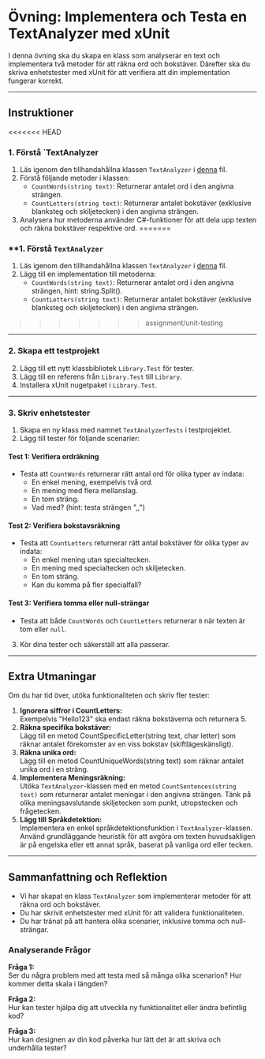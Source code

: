 # **Övning: Implementera och Testa en TextAnalyzer med xUnit**

I denna övning ska du skapa en klass som analyserar en text och implementera två metoder för att räkna ord och bokstäver. Därefter ska du skriva enhetstester med xUnit för att verifiera att din implementation fungerar korrekt.

---

## **Instruktioner**

<<<<<<< HEAD
### **1. Förstå `TextAnalyzer**

1. Läs igenom den tillhandahållna klassen `TextAnalyzer` i [denna](../TextAnalyzer.md) fil.
2. Förstå följande metoder i klassen:
   - `CountWords(string text)`: Returnerar antalet ord i den angivna strängen.
   - `CountLetters(string text)`: Returnerar antalet bokstäver (exklusive blanksteg och skiljetecken) i den angivna strängen.
3. Analysera hur metoderna använder C#-funktioner för att dela upp texten och räkna bokstäver respektive ord.
=======
### **1. Förstå `TextAnalyzer`

1. Läs igenom den tillhandahållna klassen `TextAnalyzer` i [denna](../TextAnalyzer.md) fil.
2. Lägg till en implementation till metoderna:
   - `CountWords(string text)`: Returnerar antalet ord i den angivna strängen, hint: string.Split().
   - `CountLetters(string text)`: Returnerar antalet bokstäver (exklusive blanksteg och skiljetecken) i den angivna strängen.
>>>>>>> assignment/unit-testing

---

### **2. Skapa ett testprojekt**
2. Lägg till ett nytt klassbibliotek `Library.Test` för tester.
3. Lägg till en referens från `Library.Test` till `Library`.
4. Installera xUnit nugetpaket i `Library.Test`.

---

### **3. Skriv enhetstester**

1. Skapa en ny klass med namnet `TextAnalyzerTests` i testprojektet.
2. Lägg till tester för följande scenarier:

#### **Test 1: Verifiera ordräkning**
- Testa att `CountWords` returnerar rätt antal ord för olika typer av indata:
  - En enkel mening, exempelvis två ord.
  - En mening med flera mellanslag.
  - En tom sträng.
  - Vad med? (hint: testa strängen ",,")

#### **Test 2: Verifiera bokstavsräkning**
- Testa att `CountLetters` returnerar rätt antal bokstäver för olika typer av indata:
  - En enkel mening utan specialtecken.
  - En mening med specialtecken och skiljetecken.
  - En tom sträng.
  - Kan du komma på fler specialfall?

#### **Test 3: Verifiera tomma eller null-strängar**
- Testa att både `CountWords` och `CountLetters` returnerar `0` när texten är tom eller `null`.

3. Kör dina tester och säkerställ att alla passerar.

---

## **Extra Utmaningar**
Om du har tid över, utöka funktionaliteten och skriv fler tester:
1. **Ignorera siffror i CountLetters:**  
  Exempelvis "Hello123" ska endast räkna bokstäverna och returnera 5.
2. **Räkna specifika bokstäver:**  
  Lägg till en metod CountSpecificLetter(string text, char letter) som räknar antalet förekomster av en viss bokstav (skiftlägeskänsligt).
3. **Räkna unika ord:**  
  Lägg till en metod CountUniqueWords(string text) som räknar antalet unika ord i en sträng.
4. **Implementera Meningsräkning:**  
  Utöka `TextAnalyzer`-klassen med en metod `CountSentences(string text)` som returnerar antalet meningar i den angivna strängen. Tänk på olika meningsavslutande skiljetecken som punkt, utropstecken och frågetecken.
5. **Lägg till Språkdetektion:**  
  Implementera en enkel språkdetektionsfunktion i `TextAnalyzer`-klassen. Använd grundläggande heuristik för att avgöra om texten huvudsakligen är på engelska eller ett annat språk, baserat på vanliga ord eller tecken.

---

## **Sammanfattning och Reflektion**

- Vi har skapat en klass `TextAnalyzer` som implementerar metoder för att räkna ord och bokstäver.
- Du har skrivit enhetstester med xUnit för att validera funktionaliteten.
- Du har tränat på att hantera olika scenarier, inklusive tomma och null-strängar.

### Analyserande Frågor

**Fråga 1:**  
Ser du några problem med att testa med så många olika scenarion? Hur kommer detta skala i längden?

**Fråga 2:**  
Hur kan tester hjälpa dig att utveckla ny funktionalitet eller ändra befintlig kod?

**Fråga 3:**  
Hur kan designen av din kod påverka hur lätt det är att skriva och underhålla tester?

